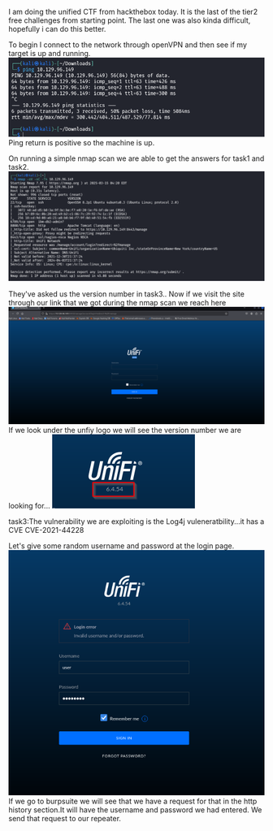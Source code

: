 I am doing the unified CTF from hackthebox today. It is the last of the tier2 free challenges from starting point. The last one was also kinda difficult, hopefully i can do this better.

To begin I connect to the network through openVPN and then see if my target is up and running.
![alt text](images/unified_1.png)
Ping return is positive so the machine is up.

On running a simple nmap scan we are able to get the answers for task1 and task2. 
![alt text](images/unified_2.png)

They've asked us the version number in task3..
Now if we visit the site through our link that we got during the nmap scan we reach here
![alt text](images/unified_3.png)
If we look under the unfiy logo we will see the version number we are looking for...
![alt text](images/unified_4.png)

task3:The vulnerability we are exploiting is the Log4j vuleneratbility...it has a CVE CVE-2021-44228

Let's give some random username and password at the login page. 
![alt text](images/unified_5.png)
If we go to burpsuite we will see that we have a request for that in the http history section.It will have the username and password we had entered. We send that request to our repeater.
